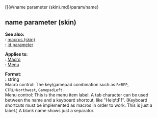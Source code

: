 []{#/name parameter (skin).md}/param/name}    
## name parameter (skin)    
**See also:**    
:   [macros (skin)](/%7Bskin%7D/macros)    
:   [id parameter](/%7Bskin%7D/param/id)    
<!-- -->    
**Applies to:**    
:   [Macro](/%7Bskin%7D/control/macro)    
:   [Menu](/%7Bskin%7D/control/menu)    
<!-- -->    
**Format:**    
:   string    
Macro control: The key/gamepad combination such as `R+REP`,    
`CTRL+Northwest`, `GamepadLeft`.    
Menu control: This is the menu item label. A tab character can be used    
between the name and a keyboard shortcut, like \"Help\\tF1\". (Keyboard    
shortcuts must be implemented as macros in order to work. This is just a    
label.) A blank name shows just a separator.  
